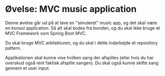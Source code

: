 <!-- JS use if these pages are used as githubpages. can be deleted if used elsewhere -->
<script src="https://code.jquery.com/jquery-3.2.1.min.js"></script>
<script src="script.js"></script>

# Øvelse: MVC music application 


Denne øvelse går ud på at lave en "simuleret" music app, og det skal være en konsol application. Så alt skal kodes fra bunden, og du skal ikke bruge et MVC Framework som Spring Boot MVC. 

Du skal bruge MVC arkitekturen, og du skal i dette indarbejde et repository pattern. 

Applikationen skal kunne vise hvilken sang der afspilles (eller hvis du har overskud også rent faktisk afspille sangen). Du skal også kunne skifte sang gennem et user input. 

